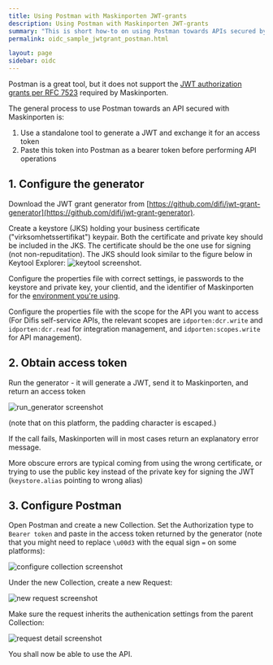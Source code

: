 ```yaml
---
title: Using Postman with Maskinporten JWT-grants
description: Using Postman with Maskinporten JWT-grants
summary: "This is short how-to on using Postman towards APIs secured by Maskinporten, including Difis self-service APIs.  A small standalone tool is used to generate the JWT-grant and exchange it for an access token.  This access token is then used as a bearer token in Postman."
permalink: oidc_sample_jwtgrant_postman.html

layout: page
sidebar: oidc
---
```


Postman is a great tool, but it does not support the [JWT authorization grants per RFC 7523](https://tools.ietf.org/html/rfc7523) required by Maskinporten.

The general process to use Postman towards an API secured with Maskinporten is:
1. Use a standalone tool to generate a JWT and exchange it for an access token
2. Paste this token into Postman as a bearer token before performing API operations


## 1. Configure the generator

Download the JWT grant generator from [https://github.com/difi/jwt-grant-generator](https://github.com/difi/jwt-grant-generator).

Create a keystore (JKS) holding your business certificate ("virksomhetssertifikat") keypair.  Both the certificate and private key should be included in the JKS.  The certificate should be the one use for signing (not non-repuditation).  The JKS  should look similar to the figure below in Keytool Explorer:
![keytool screenshot](/oidc_sample_jwtgrant_postman-7b70f6e0.png).

Configure the properties file with correct settings,  ie passwords to the keystore and private key,  your clientid, and the ìdentifier of Maskinporten for the [environment you're using](oidc_func_wellknown.html).

Configure the properties file with the scope for the API you want to access (For Difis self-service APIs, the relevant scopes are `idporten:dcr.write` and `idporten:dcr.read` for integration management, and `idporten:scopes.write` for API management).

## 2. Obtain access token
Run the generator - it will generate a JWT,  send it to Maskinporten, and return an access token

![run_generator screenshot](idporten/oidc/oidc_sample_jwtgrant_postman-8e2e42d9.png)

(note that on this platform, the padding character is escaped.)

If the call fails, Maskinporten will in most cases return an explanatory error message.

More obscure errors are typical coming from using the wrong certificate, or trying to use the public key instead of the private key for signing the JWT (`keystore.alias` pointing to wrong alias)


## 3. Configure Postman

Open Postman and create a new Collection.  Set the Authorization type to `Bearer token` and paste in the access token returned by the generator (note that you might need to replace `\u00d3` with the equal sign  `=` on some platforms):


![configure collection screenshot](idporten/oidc/oidc_sample_jwtgrant_postman-828e7ff6.png)


Under the new Collection, create a new Request:

![new request screenshot](idporten/oidc/oidc_sample_jwtgrant_postman-4b37ef54.png)

Make sure the request inherits the authenication settings from the parent Collection:

![request detail screenshot](idporten/oidc/oidc_sample_jwtgrant_postman-630003c4.png)

You shall now be able to use the API.
